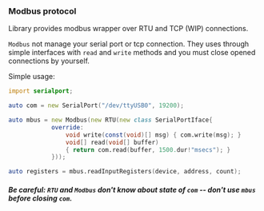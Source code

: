 ### Modbus protocol

Library provides modbus wrapper over RTU and TCP (WIP) connections.

`Modbus` not manage your serial port or tcp connection.
They uses through simple interfaces with `read` and `write` methods and
you must close opened connections by yourself.

Simple usage:

```d
import serialport;

auto com = new SerialPort("/dev/ttyUSB0", 19200);

auto mbus = new Modbus(new RTU(new class SerialPortIface{
            override:
                void write(const(void)[] msg) { com.write(msg); }
                void[] read(void[] buffer)
                { return com.read(buffer, 1500.dur!"msecs"); }
            }));

auto registers = mbus.readInputRegisters(device, address, count);
```
##### Be careful: `RTU` and `Modbus` don't know about state of `com` -- don't use `mbus` before closing `com`.

